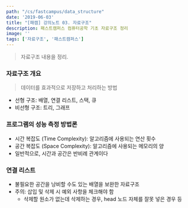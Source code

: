 ```yaml
---
path: "/cs/fastcampus/data_structure"
date: '2019-06-03'
title: "[패캠] 강의노트 03. 자료구조"
description: 패스트캠퍼스 컴퓨터공학 기초 자료구조 정리
image: ''
tags: ['자료구조', '패스트캠퍼스']
---
```

> 자료구조 내용을 정리.

### 자료구조 개요
> 데이터를 효과적으로 저장하고 처리하는 방법
- 선형 구조: 배열, 연결 리스트, 스택, 큐
- 비선형 구조: 트리, 그래프

### 프로그램의 성능 측정 방법론
- 시간 복잡도 (Time Complexity): 알고리즘에 사용되는 연산 횟수
- 공간 복잡도 (Space Complexity): 알고리즘에 사용되는 메모리의 양
- 일반적으로, 시간과 공간은 반비례 관계이다

### 연결 리스트
- 불필요한 공간을 낭비할 수도 있는 배열을 보완한 자료구조
- 주의: 삽입 및 삭제 시 예외 사항을 체크해야 함
    - 삭제할 원소가 없는데 삭제하는 경우, head 노드 자체를 잘못 넣은 경우 등
